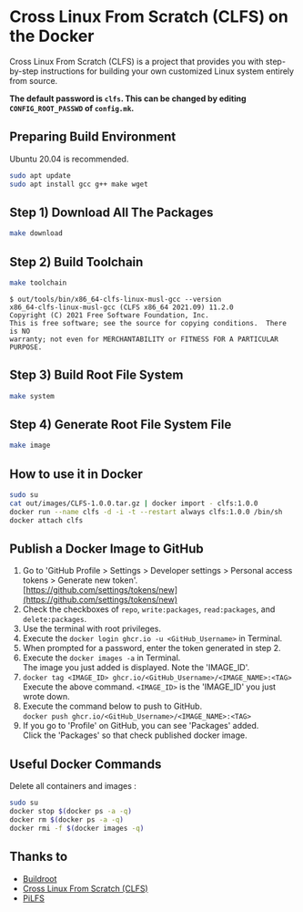 # Cross Linux From Scratch (CLFS) on the Docker

Cross Linux From Scratch (CLFS) is a project that provides you with step-by-step instructions for building your own customized Linux system entirely from source.

**The default password is `clfs`. This can be changed by editing `CONFIG_ROOT_PASSWD` of `config.mk`.**

## Preparing Build Environment

Ubuntu 20.04 is recommended.

```bash
sudo apt update
sudo apt install gcc g++ make wget
```

## Step 1) Download All The Packages

```bash
make download
```

## Step 2) Build Toolchain

```bash
make toolchain
```

```
$ out/tools/bin/x86_64-clfs-linux-musl-gcc --version
x86_64-clfs-linux-musl-gcc (CLFS x86_64 2021.09) 11.2.0
Copyright (C) 2021 Free Software Foundation, Inc.
This is free software; see the source for copying conditions.  There is NO
warranty; not even for MERCHANTABILITY or FITNESS FOR A PARTICULAR PURPOSE.
```

## Step 3) Build Root File System

```bash
make system
```

## Step 4) Generate Root File System File

```bash
make image
```

## How to use it in Docker

```bash
sudo su
cat out/images/CLFS-1.0.0.tar.gz | docker import - clfs:1.0.0
docker run --name clfs -d -i -t --restart always clfs:1.0.0 /bin/sh
docker attach clfs
```

## Publish a Docker Image to GitHub

1. Go to 'GitHub Profile > Settings > Developer settings > Personal access tokens > Generate new token'.  
   [https://github.com/settings/tokens/new](https://github.com/settings/tokens/new)
2. Check the checkboxes of `repo`, `write:packages`, `read:packages`, and `delete:packages`.
3. Use the terminal with root privileges.
4. Execute the `docker login ghcr.io -u <GitHub_Username>` in Terminal.
5. When prompted for a password, enter the token generated in step 2.
6. Execute the `docker images -a` in Terminal.  
   The image you just added is displayed. Note the 'IMAGE_ID'.
7. `docker tag <IMAGE_ID> ghcr.io/<GitHub_Username>/<IMAGE_NAME>:<TAG>`  
   Execute the above command. `<IMAGE_ID>` is the 'IMAGE_ID' you just wrote down.
8. Execute the command below to push to GitHub.  
   `docker push ghcr.io/<GitHub_Username>/<IMAGE_NAME>:<TAG>`
9. If you go to 'Profile' on GitHub, you can see 'Packages' added.  
   Click the 'Packages' so that check published docker image.

## Useful Docker Commands

Delete all containers and images :

```bash
sudo su
docker stop $(docker ps -a -q)
docker rm $(docker ps -a -q)
docker rmi -f $(docker images -q)
```

## Thanks to

- [Buildroot](https://buildroot.org)
- [Cross Linux From Scratch (CLFS)](http://clfs.org)
- [PiLFS](http://www.intestinate.com/pilfs/)
